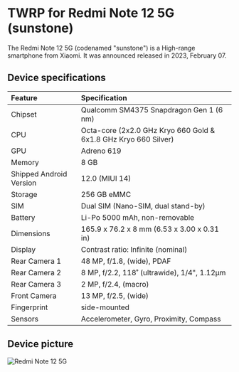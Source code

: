 # TWRP for Redmi Note 12 5G (sunstone)

The Redmi Note 12 5G (codenamed "sunstone") is a High-range smartphone from Xiaomi. It was announced released in 2023, February 07.

## Device specifications

| Feature                 | Specification                                                                  |
| :---------------------- | :------------------------------------------------------------------------------|
| Chipset                 | Qualcomm SM4375 Snapdragon Gen 1 (6 nm)                                       |
| CPU                     | Octa-core (2x2.0 GHz Kryo 660 Gold & 6x1.8 GHz Kryo 660 Silver)                |
| GPU                     | Adreno 619                                                                     |
| Memory                  | 8 GB                                                                           |
| Shipped Android Version | 12.0 (MIUI 14)                                                                |
| Storage                 | 256 GB eMMC                                                                    |
| SIM                     | Dual SIM (Nano-SIM, dual stand-by)                                             |
| Battery                 | Li-Po 5000 mAh, non-removable                                                  |
| Dimensions              | 165.9 x 76.2 x 8 mm (6.53 x 3.00 x 0.31 in)                                    |
| Display                 | Contrast ratio: Infinite (nominal)                                             |
| Rear Camera 1           | 48 MP, f/1.8, (wide), PDAF                                                     |
| Rear Camera 2           | 8 MP, f/2.2, 118˚ (ultrawide), 1/4", 1.12µm                                    |
| Rear Camera 3           | 2 MP, f/2.4, (macro)                                                           |
| Front Camera            | 13 MP, f/2.5, (wide)                                                           |
| Fingerprint             | side-mounted                                                                   |
| Sensors                 | Accelerometer, Gyro, Proximity, Compass                                        |

## Device picture

![ Redmi Note 12 5G ](https://fdn2.gsmarena.com/vv/pics/xiaomi/redmi-note-12-5g-internetional-0.jpg)
